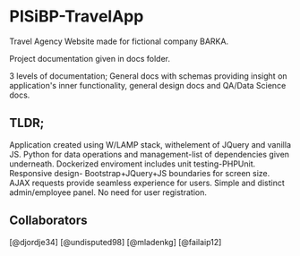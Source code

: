 # PISiBP-TravelApp

Travel Agency Website made for fictional company BARKA.

Project documentation given in docs folder.

3 levels of documentation; General docs with schemas providing insight on application's inner functionality, general design docs and QA/Data Science docs.

## TLDR; 

Application created using W/LAMP stack, withelement of JQuery and vanilla JS. Python for data operations and management-list of dependencies given underneath. Dockerized enviroment includes unit testing-PHPUnit. Responsive design- Bootstrap+JQuery+JS boundaries for screen size. AJAX requests provide seamless experience for users. Simple and distinct admin/employee panel. No need for user registration. 


## Collaborators
[@djordje34] [@undisputed98] [@mladenkg] [@failaip12]
